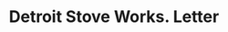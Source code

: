 ---
doi: 10.7916/D8V99M50
date_other: '1913'
date_other_textual: '1913'
form: correspondence
genre:
- Letters (correspondence)
name:
- Detroit Stove Works
object_in_context_url: https://biggert.cul.columbia.edu/items/view/ave_biggert_00611
subject_hierarchical_geographic:
- Detroit, Michigan, United States
subject_name:
- Detroit Stove Works
title: Detroit Stove Works. Letter
sort_title: Detroit Stove Works. Letter
call_number: ave_biggert_00611
coordinates:
- 42.331388888888895,-83.04583333333333
pid: ave_biggert_00611
identifiers: ave_biggert_00611
thumbnail: https://derivativo-1.library.columbia.edu/iiif/2/ldpd:343612/full/!256,256/0/native.jpg
permalink: /biggert/ave_biggert_00611/
layout: iiif-image-page
---